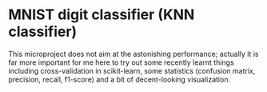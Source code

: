 # MNIST digit classifier (KNN classifier)

This microproject does not aim at the astonishing performance; actually it is far more important for me here to try out some recently learnt things including cross-validation in scikit-learn, some statistics (confusion matrix, precision, recall, f1-score) and a bit of decent-looking visualization.
